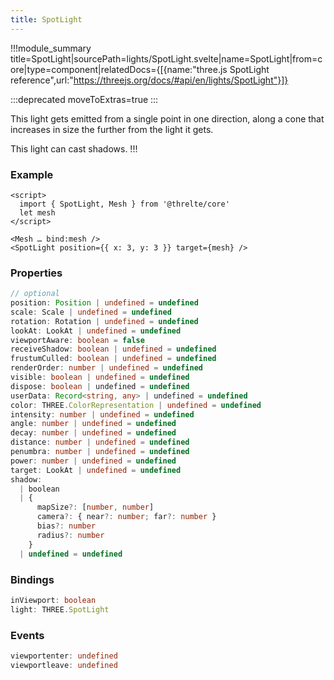 ```yaml
---
title: SpotLight
---
```


!!!module_summary title=SpotLight|sourcePath=lights/SpotLight.svelte|name=SpotLight|from=core|type=component|relatedDocs={[{name:"three.js SpotLight reference",url:"https://threejs.org/docs/#api/en/lights/SpotLight"}]}

:::deprecated moveToExtras=true
:::

This light gets emitted from a single point in one direction, along a cone that increases in size the further from the light it gets.

This light can cast shadows.
!!!

### Example

```svelte
<script>
  import { SpotLight, Mesh } from '@threlte/core'
  let mesh
</script>

<Mesh … bind:mesh />
<SpotLight position={{ x: 3, y: 3 }} target={mesh} />
```

### Properties

```ts
// optional
position: Position | undefined = undefined
scale: Scale | undefined = undefined
rotation: Rotation | undefined = undefined
lookAt: LookAt | undefined = undefined
viewportAware: boolean = false
receiveShadow: boolean | undefined = undefined
frustumCulled: boolean | undefined = undefined
renderOrder: number | undefined = undefined
visible: boolean | undefined = undefined
dispose: boolean | undefined = undefined
userData: Record<string, any> | undefined = undefined
color: THREE.ColorRepresentation | undefined = undefined
intensity: number | undefined = undefined
angle: number | undefined = undefined
decay: number | undefined = undefined
distance: number | undefined = undefined
penumbra: number | undefined = undefined
power: number | undefined = undefined
target: LookAt | undefined = undefined
shadow:
  | boolean
  | {
      mapSize?: [number, number]
      camera?: { near?: number; far?: number }
      bias?: number
      radius?: number
    }
  | undefined = undefined
```

### Bindings

```ts
inViewport: boolean
light: THREE.SpotLight
```

### Events

```ts
viewportenter: undefined
viewportleave: undefined
```
